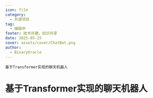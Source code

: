 ```yaml
---
icon: file
category:
  - 开源项目
tag:
  - 编辑中
footer: 技术共建，知识共享
date: 2025-05-25
cover: assets/cover/ChatBot.png
author:
  - BinaryOracle
---
```


`基于Transformer实现的聊天机器人` 

<!-- more -->

# 基于Transformer实现的聊天机器人

